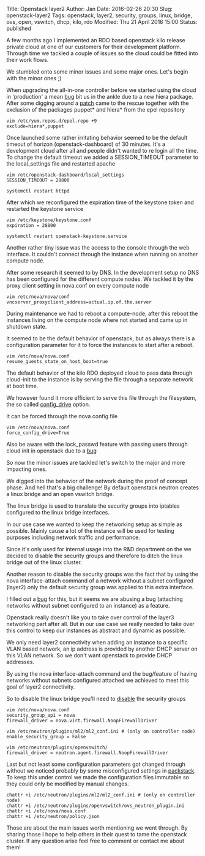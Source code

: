 Title:       Openstack layer2
Author:      Jan
Date: 	     2016-02-26 20:30
Slug:	     openstack-layer2
Tags: 	     openstack, layer2, security, groups, linux, bridge, ovs, open, vswitch, dhcp, kilo, rdo
Modified:    Thu 21 April 2016 15:00
Status:	     published

A few months ago I implemented an RDO based openstack kilo release private cloud at one of our customers for their development platform. Through time we tackled a couple of issues so the cloud could be fitted into their work flows.

We stumbled onto some minor issues and some major ones. Let's begin with the minor ones ;)

When upgrading the all-in-one controller before we started using the cloud in 'production' a mean [bug](https://bugzilla.redhat.com/show_bug.cgi?id=1284978) bit us in the ankle due to a new hiera package. After some digging around a [patch](https://review.openstack.org/#/c/249301/3/packstack/modules/ospluginutils.py) came to the rescue together with the exclusion of the packages puppet* and hiera* from the epel repository

```
vim /etc/yum.repos.d/epel.repo +9
exclude=hiera*,puppet
```

Once launched some rather irritating behavior seemed to be the default timeout of horizon (openstack-dashboard) of 30 minutes. It's a development cloud after all and people didn't wanted to re login all the time. To change the default timeout we added a SESSION_TIMEOUT parameter to the local_settings file and restarted apache

```
vim /etc/openstack-dashboard/local_settings
SESSION_TIMEOUT = 28800

systemctl restart httpd
```

After which we reconfigured the expiration time of the keystone token and restarted the keystone service

```
vim /etc/keystone/keystone.conf
expiration = 28800

systemctl restart openstack-keystone.service
```

Another rather tiny issue was the access to the console through the web interface. It couldn't connect through the instance when running on another compute node.

After some research it seemed to by DNS. In the development setup no DNS has been configured for the different compute nodes. We tackled it by the proxy client setting in nova.conf on every compute node

```
vim /etc/nova/nova/conf
vncserver_proxyclient_address=actual.ip.of.the.server
```

During maintenance we had to reboot a compute-node, after this reboot the instances living on the compute node where not started and came up in shutdown state.

It seemed to be the default behavior of openstack, but as always there is a configuration parameter for it to force the instances to start after a reboot.

```
vim /etc/nova/nova.conf
resume_guests_state_on_host_boot=true
```

The default behavior of the kilo RDO deployed cloud to pass data through cloud-init to the instance is by serving the file through a separate network at boot time.

We however found it more efficient to serve this file through the filesystem, the so called [config_drive](http://docs.openstack.org/user-guide/cli_config_drive.html) option.

It can be forced through the nova config file

```
vim /etc/nova/nova.conf
force_config_drive=True
```

Also be aware with the lock_passwd feature with passing users through cloud init in openstack due to a [bug](https://bugs.launchpad.net/cloud-init/+bug/1521554)

So now the minor issues are tackled let's switch to the major and more impacting ones.

We digged into the behavior of the network during the proof of concept phase. And hell that's a big challenge! By default openstack neutron creates a linux bridge and an open vswitch bridge.

The linux bridge is used to translate the security groups into iptables configured to the linux bridge interfaces.

In our use case we wanted to keep the networking setup as simple as possible. Mainly cause a lot of the instance will be used for testing purposes including network traffic and performance.

Since it's only used for internal usage into the R&D department on the we decided to disable the security groups and therefore to ditch the linux bridge out of the linux cluster.

Another reason to disable the security groups was the fact that by using the nova interface-attach command of a network without a subnet configured (layer2) only the default security group was applied to this extra interface.

I filled out a [bug](https://bugs.launchpad.net/neutron/+bug/1512645) for this, but it seems we are abusing a bug (attaching networks without subnet configured to an instance) as a feature.

Openstack really doesn't like you to take over control of the layer3 networking part after all. But in our use case we really needed to take over this control to keep our instances as abstract and dynamic as possible.

We only need layer2 connectivity when adding an instance to a specific VLAN based network, an ip address is provided by another DHCP server on this VLAN network. So we don't want openstack to provide DHCP addresses.

By using the nova interface-attach command and the bug/feature of having networks without subnets configured attached we achieved to meet this goal of layer2 connectivity.

So to disable the linux bridge you'll need to [disable](https://gist.github.com/djoreilly/db9c2d32a473c6643551) the security groups

```
vim /etc/nova/nova.conf
security_group_api = nova
firewall_driver = nova.virt.firewall.NoopFirewallDriver

vim /etc/neutron/plugins/ml2/ml2_conf.ini # (only on controller node)
enable_security_group = False

vim /etc/neutron/plugins/openvswitch/
firewall_driver = neutron.agent.firewall.NoopFirewallDriver
```

Last but not least some configuration parameters got changed through without we noticed probably by some misconfigured settings in [packstack](https://wiki.openstack.org/wiki/Packstack). To keep this under control we made the configuration files immutable so they could only be modified by manual changes.

```
chattr +i /etc/neutron/plugins/ml2/ml2_conf.ini # (only on controller node)
chattr +i /etc/neutron/plugins/openvswitch/ovs_neutron_plugin.ini
chattr +i /etc/nova/nova.conf
chattr +i /etc/neutron/policy.json
```

Those are about the main issues worth mentioning we went through. By sharing those I hope to help others in their quest to tame the openstack cluster. If any question arise feel free to comment or contact me about them!
